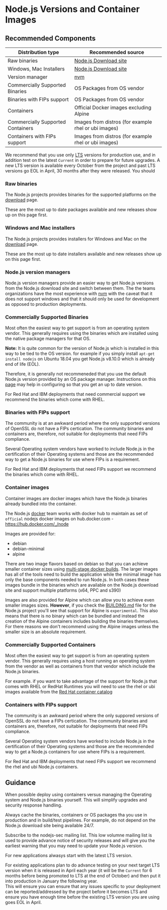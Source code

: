 # Node.js Versions and Container Images

## Recommended Components

| Distribution type                 | Recommended source                                            |
|-----------------------------------|---------------------------------------------------------------|
| Raw binaries                      | [Node.js Download site](https://nodejs.org/en/download/)      |
| Windows, Mac Installers           | [Node.js Download site](https://nodejs.org/en/download/)      |
| Version manager                   | [nvm](https://github.com/nvm-sh/nvm)  |
| Commercially Supported Binaries   | OS Packages from OS vendor                                    |
| Binaries with FIPs support        | OS Packages from OS vendor                                    |
| Containers                        | Official Docker images excluding Alpine                       |
| Commercially Supported Containers | Images from distros (for example rhel or ubi images)          |
| Containers with FIPs support      | Images from distros (for example rhel or ubi images)          |

We recommend that you use only [LTS](https://github.com/nodejs/release#release-phases)
versions for production use, and in addition test on the latest `Current` in order
to prepare for future upgrades. A new LTS version is available every October from the
project and past LTS versions go EOL in April, 30 months after they were released.
You should 

### Raw binaries

The Node.js projects provides binaries for the 
supported platforms on the [download](https://nodejs.org/en/download/) page.

These are the most up to date packages available and new releases show
up on this page first.

### Windows and Mac installers

The Node.js projects provides installers for Windows and Mac
on the [download](https://nodejs.org/en/download/) page.

These are the most up to date installers available and new releases show
up on this page first.

### Node.js version managers

Node.js version managers provide an easier way to get Node.js
versions from the Node.js download site and switch between them.
The the teams organizations have the most experience with
[nvm](https://github.com/nvm-sh/nvm)
with the caveat that it does not support windows and that
it should only be used for development as opposed to production
deployments.

### Commercially Supported Binaries

Most often the easiest way to get support is from an operating system
vendor. This generally requires using the binaries which are 
installed using the native package managers for that OS.

**Note:** It is quite common for the version of Node.js which
is installed in this way to be tied to the OS version.
for example if you simply install `apt-get install nodejs` on
Ubuntu 18.04 you get Node.js v8.10.0 which is already end of life (EOL). 

Therefore, it is generally not recommeneded that you use the default
Node.js version provided by an OS package manager. Instructions
on this [page](https://nodejs.org/en/download/package-manager/) may
help in configuring so that you get an up to date version.

For Red Hat and IBM deployments that need commercial support
we recommend the binaries which come with RHEL.

### Binaries with FIPs support  

The community is at an awkward period where the only supported versions
of OpenSSL do not have a FIPs certication. The community binaries
and containers are, therefore, not suitable for deployments that
need FIPs compliance.  

Several Operating system vendors have worked to include Node.js in
the certification of their Operating systems and those are the
recommended way to get a Node.js binaries for use where FIPs is
a requirement.

For Red Hat and IBM deployments that need FIPs support
we recommend the binaries which come with RHEL.

### Container images 

Container images are docker images which have the Node.js binaries already
bundled into the container.

The Node.js [docker](https://github.com/nodejs/docker-node) team works with docker hub
to maintain as set of `official` nodejs docker images on hub.docker.com - 
https://hub.docker.com/_/node

Images are provided for:
  * debian
  * debian-minimal
  * alpine

There are two image flavors based on debian so that you can achieve smaller container
sizes using [multi-stage docker builds](https://docs.docker.com/develop/develop-images/multistage-build/).
The larger images has all of the tools need to build the application while
the minimal image has only the base components needed to run Node.js. In both cases
these images bundle in the binaries which are available on the Node.js download
site and support multiple ptatforms (x64, PPC and s390)

Images are also provided for Alpine which can allow you to achieve even smaller
images sizes. **However**, if you check the
[BUILDING.md](https://github.com/nodejs/node/blob/master/BUILDING.md)
file for the Node.js project you'll see that support for Alpine is `experimental`.
This also means that there is no binary which can be bundled and instead
the creation of the Alpine containers includes building the binaries
themselves. For there reasons we don't recommend using the Alpine images
unless the smaller size is an absolute requirement.

### Commercially Supported Containers

Most often the easiest way to get support is from an operating system
vendor. This generally requires using a host running an operating
system from the vendor as well as containers from that vendor which
include the Node.js binaries.

For example.  if you want to take advantage of the support for
Node.js that comes with RHEL or RedHat Runtimes you will need to use
the rhel or ubi images available from the
[Red Hat container catalog](https://catalog.redhat.com/)

### Containers with FIPs support  

The community is an awkward period where the only suppored versions
of OpenSSL do not have a FIPs certication. The community binaries
and containers are, therefore, not suitable for deployments that
need FIPs compliance.  

Several Operating system vendors have worked to include Node.js in
the certification of their Operating systems and those are the
recommended way to get a Node.js containers for use where FIPs is
a requirement.

For Red Hat and IBM deployments that need FIPs support
we recommend the rhel and ubi Node.js containers.

## Guidance

When possible deploy using containers versus managing the Operating system
and Node.js binaries yourself. This will simplify upgrades and security
response handling.

Always cache the binaries, containers or OS packages tha you use in
production and in build/test pipelines. For example, do not depend
on the Node.js download site being available 24/7.

Subscribe to the nodejs-sec mailing list. This low volumne
mailing list is used to provide advance notice of security releases
and will give you the earliest warning that you may need
to update your Node.js version.

For new applications alwasys start with the latest LTS version.

For existing applications plan to do advance testing on your next
target LTS version when it is released in April each year (it will be the
`Current` for 6 months before being promoted to LTS at the end of
October) and then put it into production in January the following year.  
This will ensure you can ensure that any issues specific to your
deployment can be reported/addressed by the project before it
becomes LTS and ensure you have enough time before the existing LTS
version you are using goes EOL in April.

